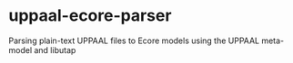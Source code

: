 # uppaal-ecore-parser
Parsing plain-text UPPAAL files to Ecore models using the UPPAAL meta-model and libutap

